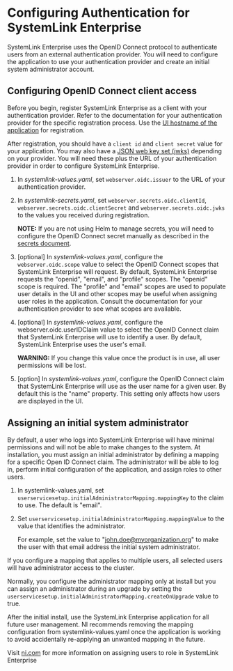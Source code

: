 # Configuring Authentication for SystemLink Enterprise

SystemLink Enterprise uses the OpenID Connect protocol to authenticate users from an external authentication provider. You will need to configure the application to use your authentication provider and create an initial system administrator account.

## Configuring OpenID Connect client access

Before you begin, register SystemLink Enterprise as a client with your authentication provider. Refer to the documentation for your authentication provider for the specific registration process. Use the [UI hostname of the application](configure-hostnames.md) for registration.

After registration, you should have a `client id` and `client secret` value for your application. You may also have a [JSON web key set (jwks)](https://datatracker.ietf.org/doc/html/rfc7517#section-5) depending on your provider. You will need these plus the URL of your authentication provider in order to configure SystemLink Enterprise.

1. In _systemlink-values.yaml_, set `webserver.oidc.issuer` to the URL of your authentication provider.
2. In _systemlink-secrets.yaml_, set `webserver.secrets.oidc.clientId`, `webserver.secrets.oidc.clientSecret` and `webserver.secrets.oidc.jwks` to the values you received during registration.

    **NOTE:** If you are not using Helm to manage secrets, you will need to configure the OpenID Connect secret manually as described in the [secrets document](secrets.md).

3. \[optional\] In _systemlink-values.yaml_, configure the `webserver.oidc.scope` value to select the OpenID Connect scopes that SystemLink Enterprise will request. By default, SystemLink Enterprise requests the "openid", "email", and "profile" scopes. The "openid" scope is required. The "profile" and "email" scopes are used to populate user details in the UI and other scopes may be useful when assigning user roles in the application. Consult the documentation for your authentication provider to see what scopes are available.

4. \[optional\] In _systemlink-values.yaml_, configure the webserver.oidc.userIDClaim value to select the OpenID Connect claim that SystemLink Enterprise will use to identify a user. By default, SystemLink Enterprise uses the user's email.

    **WARNING:** If you change this value once the product is in use, all user permissions will be lost.

5. \[option\] In _systemlink-values.yaml_, configure the OpenID Connect claim that SystemLink Enterprise will use as the user name for a given user. By default this is the "name" property. This setting only affects how users are displayed in the UI.

## Assigning an initial system administrator

By default, a user who logs into SystemLink Enterprise will have minimal permissions and will not be able to make changes to the system. At installation, you must assign an initial administrator by defining a mapping for a specific Open ID Connect claim. The administrator will be able to log in, perform initial configuration of the application, and assign roles to other users.

1. In systemlink-values.yaml, set `userservicesetup.initialAdministratorMapping.mappingKey` to the claim to use. The default is "email".
2. Set `userservicesetup.initialAdministratorMapping.mappingValue` to the value that identifies the administrator.

    For example, set the value to "john.doe@myorganization.org" to make the user with that email address the initial system administrator.

If you configure a mapping that applies to multiple users, all selected users will have administrator access to the cluster.

Normally, you configure the administrator mapping only at install but you can assign an administrator during an upgrade by setting the `userservicesetup.initialAdministratorMapping.createOnUpgrade` value to true.

After the initial install, use the SystemLink Enterprise application for all future user management. NI recommends removing the mapping configuration from systemlink-values.yaml once the application is working to avoid accidentally re-applying an unwanted mapping in the future.

Visit [ni.com](https://www.ni.com/docs/en-US/bundle/systemlink-enterprise/page/mapping-roles.html) for more information on assigning users to role in SystemLink Enterprise
